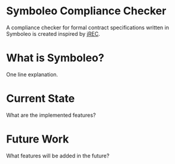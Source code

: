 # Symboleo Compliance Checker
A compliance checker for formal contract specifications written in Symboleo is created inspired by [jREC](https://www.inf.unibz.it/~montali/tools.html#jrec).

# What is Symboleo?
One line explanation.

# Current State
What are the implemented features?

# Future Work
What features will be added in the future?
